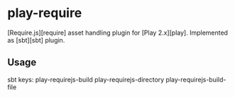 play-require
=========

[Require.js][require] asset handling plugin for [Play 2.x][play]. Implemented as [sbt][sbt] plugin.

Usage
-------------

 sbt keys:
    play-requirejs-build
    play-requirejs-directory
    play-requirejs-build-file
